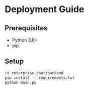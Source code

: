 # Deployment Guide

## Prerequisites
- Python 3.8+
- pip

## Setup

```bash
cd enterprise-chat/backend
pip install -r requirements.txt
python main.py
